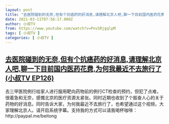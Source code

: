```yaml
---
layout: post
title: "去医院碰到的无奈,但有个抗癌药的好消息,请理解北京人吧,聊一下目前国内医药花费,为何我最近不去旅行了(小叔TV EP126)"
date: 2021-03-11T07:56:17.000Z
author: 小叔TV
from: https://www.youtube.com/watch?v=PnvSRjgqlpM
tags: [ 小叔TV ]
categories: [ 小叔TV ]
---
```

<!--1615449377000-->
[去医院碰到的无奈,但有个抗癌药的好消息,请理解北京人吧,聊一下目前国内医药花费,为何我最近不去旅行了(小叔TV EP126)](https://www.youtube.com/watch?v=PnvSRjgqlpM)
------

<div>
去三甲医院例行给家人进行服用靶向药物前的例行CT检查的预约，但犯了点难，很着急和无奈，感慨北京的医疗资源太紧张。同时近期也收到了个振奋人心的关于药物的好消息。同时告诉大家，为何我最近不去旅行了，也希望通过这个视频，大家理解北京人。请开启系统字幕。支持我的方式可以请我喝杯咖啡：http://paypal.me/beitong
</div>
